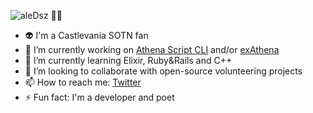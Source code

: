 ![aleDsz 👋🏻](https://i.pinimg.com/originals/e0/c0/9d/e0c09d12e67d4939f222df31f105d550.gif)

- 👽 I'm a Castlevania SOTN fan
- 🔭 I’m currently working on [Athena Script CLI](https://github.com/aleDsz/athena) and/or [exAthena](https://github.com/ragnamoba/exathena)
- 🌱 I’m currently learning Elixir, Ruby&Rails and C++
- 👯 I’m looking to collaborate with open-source volunteering projects
- 📫 How to reach me: [Twitter](https://twitter.com/aledsz)
- ⚡ Fun fact: I'm a developer and poet
